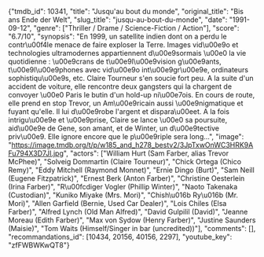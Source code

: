 {"tmdb_id": 10341, "title": "Jusqu'au bout du monde", "original_title": "Bis ans Ende der Welt", "slug_title": "jusqu-au-bout-du-monde", "date": "1991-09-12", "genre": ["Thriller / Drame / Science-Fiction / Action"], "score": "6.7/10", "synopsis": "En 1999, un satellite indien dont on a perdu le contr\u00f4le menace de faire exploser la Terre. Images vid\u00e9o et technologies ultramodernes appartiennent d\u00e9sormais \u00e0 la vie quotidienne : \u00e9crans de t\u00e9l\u00e9vision g\u00e9ants, t\u00e9l\u00e9phones avec vid\u00e9o int\u00e9gr\u00e9e, ordinateurs sophistiqu\u00e9s, etc. Claire Tourneur s'en soucie fort peu. A la suite d'un accident de voiture, elle rencontre deux gangsters qui la chargent de convoyer \u00e0 Paris le butin d'un hold-up ni\u00e7ois. En cours de route, elle prend en stop Trevor, un Am\u00e9ricain aussi \u00e9nigmatique et fuyant qu'elle. Il lui d\u00e9robe l'argent et dispara\u00eet. A la fois intrigu\u00e9e et \u00e9prise, Claire se lance \u00e0 sa poursuite, aid\u00e9e de Gene, son amant, et de Winter, un d\u00e9tective priv\u00e9. Elle ignore encore que le p\u00e9riple sera long...", "image": "https://image.tmdb.org/t/p/w185_and_h278_bestv2/3JpTxwOnWC3HRK9AFu794X3D7JI.jpg", "actors": ["William Hurt (Sam Farber, alias Trevor McPhee)", "Solveig Dommartin (Claire Tourneur)", "Chick Ortega (Chico Remy)", "Eddy Mitchell (Raymond Monnet)", "Ernie Dingo (Burt)", "Sam Neill (Eugene Fitzpatrick)", "Ernest Berk (Anton Farber)", "Christine Oesterlein (Irina Farber)", "R\u00fcdiger Vogler (Phillip Winter)", "Naoto Takenaka (Custodian)", "Kuniko Miyake (Mrs. Mori)", "Chish\u016b Ry\u016b (Mr. Mori)", "Allen Garfield (Bernie, Used Car Dealer)", "Lois Chiles (Elsa Farber)", "Alfred Lynch (Old Man Alfred)", "David Gulpilil (David)", "Jeanne Moreau (Edith Farber)", "Max von Sydow (Henry Farber)", "Justine Saunders (Maisie)", "Tom Waits (Himself/Singer in bar (uncredited))"], "comments": [], "recommandations_id": [10434, 20156, 40156, 2297], "youtube_key": "zfFWBWKwQT8"}